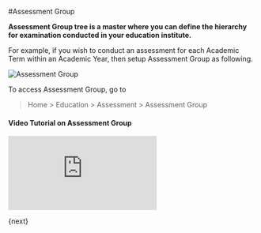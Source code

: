 <!-- add-breadcrumbs -->
#Assessment Group

**Assessment Group tree is a master where you can define the hierarchy for examination conducted in your education institute.**

For example, if you wish to conduct an assessment for each Academic Term within an Academic Year, then setup Assessment Group as following.

![Assessment Group](/docs/assets/img/education/education-assessment-group.png)

To access Assessment Group, go to 

> Home > Education > Assessment > Assessment Group

#### Video Tutorial on Assessment Group



<div>
    <div class='embed-container'>
        <iframe src='https://www.youtube.com/embed/I1T7Z2JbcP4' frameborder='0' allowfullscreen>
        </iframe>
    </div>
</div>

{next}